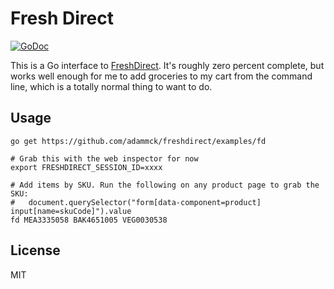 # Fresh Direct

[![GoDoc](https://godoc.org/github.com/adammck/freshdirect?status.svg)](https://godoc.org/github.com/adammck/freshdirect)

This is a Go interface to [FreshDirect](https://freshdirect.com). It's roughly
zero percent complete, but works well enough for me to add groceries to my cart
from the command line, which is a totally normal thing to want to do.


## Usage

    go get https://github.com/adammck/freshdirect/examples/fd

    # Grab this with the web inspector for now
    export FRESHDIRECT_SESSION_ID=xxxx

    # Add items by SKU. Run the following on any product page to grab the SKU:
    #   document.querySelector("form[data-component=product] input[name=skuCode]").value
    fd MEA3335058 BAK4651005 VEG0030538


## License

MIT
